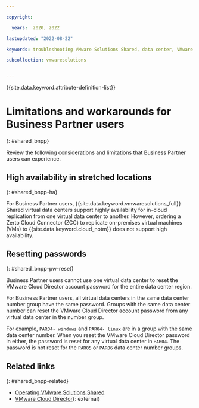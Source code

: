 ```yaml
---

copyright:

  years:  2020, 2022

lastupdated: "2022-08-22"

keywords: troubleshooting VMware Solutions Shared, data center, VMware Solutions Shared data centers, Business Partners

subcollection: vmwaresolutions


---
```


{{site.data.keyword.attribute-definition-list}}

# Limitations and workarounds for Business Partner users
{: #shared_bnpp}

Review the following considerations and limitations that Business Partner users can experience.

## High availability in stretched locations
{: #shared_bnpp-ha}

For Business Partner users, {{site.data.keyword.vmwaresolutions_full}} Shared virtual data centers support highly availability for in-cloud replication from one virtual data center to another. However, ordering a Zerto Cloud Connector (ZCC) to replicate on-premises virtual machines (VMs) to {{site.data.keyword.cloud_notm}} does not support high availability.

## Resetting passwords
{: #shared_bnpp-pw-reset}

Business Partner users cannot use one virtual data center to reset the VMware Cloud Director account password for the entire data center region.

For Business Partner users, all virtual data centers in the same data center number group have the same password. Groups with the same data center number can reset the VMware Cloud Director account password from any virtual data center in the number group.

For example, ``PAR04- windows`` and ``PAR04- linux`` are in a group with the same data center number. When you reset the VMware Cloud Director password in either, the password is reset for any virtual data center in ``PAR04``. The password is not reset for the ``PAR05`` or ``PAR06`` data center number groups.

## Related links
{: #shared_bnpp-related}

* [Operating VMware Solutions Shared](/docs/vmwaresolutions?topic=vmwaresolutions-shared_vcd-ops-guide)
* [VMware Cloud Director](https://www.vmware.com/ca/products/vcloud-director.html){: external}
